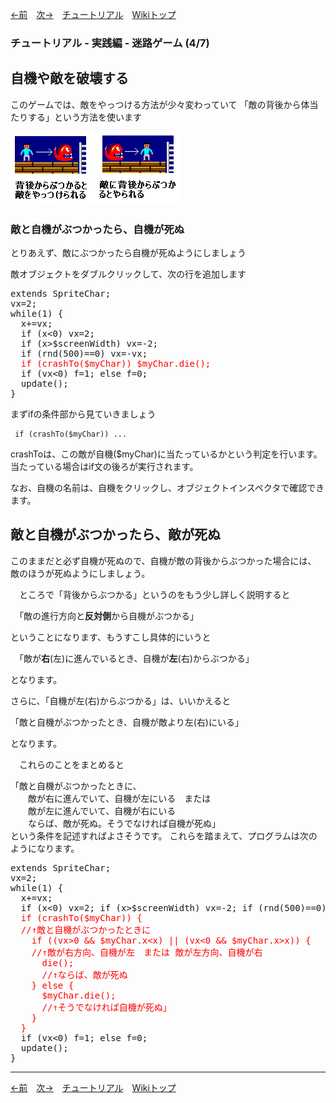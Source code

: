 
[←前](./tr-maze03)&emsp;[次→](./tr-maze05)&emsp;[チュートリアル](./tutorial)&emsp;[Wikiトップ](./)

<title>チュートリアル - 実践編 - 迷路ゲーム (4/7) - 自機や敵を破壊する</title>

### チュートリアル - 実践編 - 迷路ゲーム (4/7)
## 自機や敵を破壊する


このゲームでは、敵をやっつける方法が少々変わっていて 「敵の背後から体当たりする」という方法を使います

![how2kill.png](./img/how2kill.png)

### 敵と自機がぶつかったら、自機が死ぬ

とりあえず、敵にぶつかったら自機が死ぬようにしましょう

敵オブジェクトをダブルクリックして、次の行を追加します

<pre>
extends SpriteChar;
vx=2;
while(1) {
  x+=vx;
  if (x<0) vx=2;
  if (x>$screenWidth) vx=-2;
  if (rnd(500)==0) vx=-vx;
  <span style="color: #f00">if (crashTo($myChar)) $myChar.die();</span>
  if (vx<0) f=1; else f=0;
  update();
}
</pre>

まずifの条件部から見ていきましょう

```
 if (crashTo($myChar)) ...
```

crashToは、この敵が自機($myChar)に当たっているかという判定を行います。  
当たっている場合はif文の後ろが実行されます。

なお、自機の名前は、自機をクリックし、オブジェクトインスペクタで確認できます。

## 敵と自機がぶつかったら、敵が死ぬ

このままだと必ず自機が死ぬので、自機が敵の背後からぶつかった場合には、  
敵のほうが死ぬようにしましょう。

　ところで「背後からぶつかる」というのをもう少し詳しく説明すると

　「敵の進行方向と**反対側**から自機がぶつかる」

ということになります、もうすこし具体的にいうと

　「敵が**右**(左)に進んでいるとき、自機が**左**(右)からぶつかる」

となります。

さらに、「自機が左(右)からぶつかる」は、いいかえると

「敵と自機がぶつかったとき、自機が敵より左(右)にいる」

となります。

　これらのことをまとめると


「敵と自機がぶつかったときに、  
　　敵が右に進んでいて、自機が左にいる　または  
　　敵が左に進んでいて、自機が右にいる  
　　ならば、敵が死ぬ。そうでなければ自機が死ぬ」  
という条件を記述すればよさそうです。 これらを踏まえて、プログラムは次のようになります。 

<pre>
extends SpriteChar;
vx=2;
while(1) {
  x+=vx;
  if (x<0) vx=2; if (x>$screenWidth) vx=-2; if (rnd(500)==0) vx=-vx;
  <span style="color: #f00">if (crashTo($myChar)) {
  //↑敵と自機がぶつかったときに
    if ((vx>0 && $myChar.x&lt;x) || (vx&lt;0 && $myChar.x&gt;x)) {
    //↑敵が右方向、自機が左　または 敵が左方向、自機が右
      die();
      //↑ならば、敵が死ぬ
    } else {
      $myChar.die();
      //↑そうでなければ自機が死ぬ」
    }
  }</span>
  if (vx&lt;0) f=1; else f=0;
  update();
}
</pre>


***

[←前](./tr-maze03)&emsp;[次→](./tr-maze05)&emsp;[チュートリアル](./tutorial)&emsp;[Wikiトップ](./)

